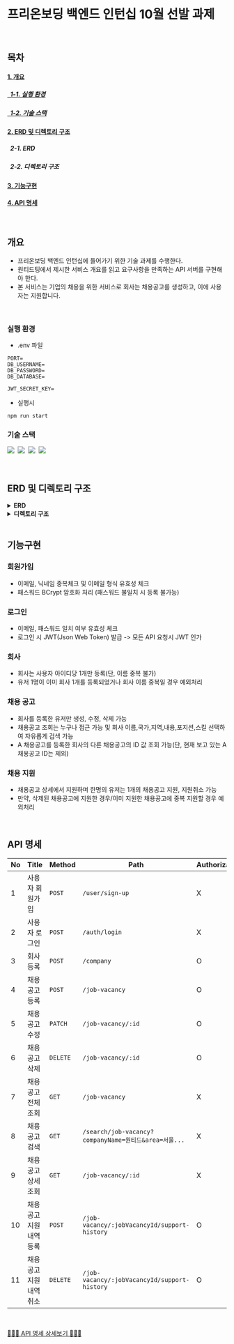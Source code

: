 # 프리온보딩 백엔드 인턴십 10월 선발 과제
</br>

## 목차
#### [1. 개요](#개요)
##### [&nbsp;&nbsp;1-1. 실행 환경](#실행-환경)
##### [&nbsp;&nbsp;1-2. 기술 스택](#기술-스택)
#### [2. ERD 및 디렉토리 구조](#ERD-및-디렉토리-구조)
##### &nbsp;&nbsp;2-1. ERD
##### &nbsp;&nbsp;2-2. 디렉토리 구조
#### [3. 기능구현](#기능구현)
#### [4. API 명세](#API-명세)

</br>

## 개요
* 프리온보딩 백엔드 인턴십에 들어가기 위한 기술 과제를 수행한다.
* 원티드팅에서 제시한 서비스 개요를 읽고 요구사항을 만족하는 API 서버를 구현해야 한다.
* 본 서비스는 기업의 채용을 위한 서비스로 회사는 채용공고를 생성하고, 이에 사용자는 지원합니다.

</br>

### 실행 환경
* .env 파일
```
PORT=
DB_USERNAME=
DB_PASSWORD=
DB_DATABASE=

JWT_SECRET_KEY=
```

* 실행시
```
npm run start
```

### 기술 스택
<img src="https://img.shields.io/badge/TypeScript-version 5-3178C6">&nbsp;
<img src="https://img.shields.io/badge/Nest.js-version 10-E0234E">&nbsp;
<img src="https://img.shields.io/badge/TypeORM-version 0.3-fcad03">&nbsp;
<img src="https://img.shields.io/badge/MySQL-version 8-00758F">&nbsp;

</br>

## ERD 및 디렉토리 구조
<details>
<summary><strong>ERD</strong></summary>
<div markdown="1">
 
<img src="https://github.com/kangssu/wanted-pre-onboarding-backend/assets/83870420/3d4ea0a8-a6d7-4d2c-8c92-963ed02eacbf">
</div>
</details>

<details>
<summary><strong>디렉토리 구조</strong></summary>
<div markdown="1">
 
```bash
src
 ┣ custom
 ┃ ┗ customException.ts
 ┣ decorator
 ┃ ┗ userDecorator.ts
 ┣ entity
 ┃ ┣ company.entity.ts
 ┃ ┣ jobVacancy.entity.ts
 ┃ ┣ supportHistory.entity.ts
 ┃ ┗ user.entity.ts
 ┣ enum
 ┃ ┗ errorCode.enum.ts
 ┣ feature
 ┃ ┣ auth
 ┃ ┃ ┣ guard
 ┃ ┃ ┃ ┗ jwt.guard.ts
 ┃ ┃ ┣ strategy
 ┃ ┃ ┃ ┗ jwt.strategy.ts
 ┃ ┃ ┣ auth.app.module.ts
 ┃ ┃ ┣ auth.controller.ts
 ┃ ┃ ┗ auth.service.ts
 ┃ ┣ company
 ┃ ┃ ┣ company.app.module.ts
 ┃ ┃ ┣ company.controller.ts
 ┃ ┃ ┣ company.dto.ts
 ┃ ┃ ┣ company.lib.ts
 ┃ ┃ ┗ company.service.ts
 ┃ ┣ job_vacancy
 ┃ ┃ ┣ support_history
 ┃ ┃ ┃ ┣ supportHistory.app.module.ts
 ┃ ┃ ┃ ┣ supportHistory.controller.ts
 ┃ ┃ ┃ ┣ supportHistory.dto.ts
 ┃ ┃ ┃ ┗ supportHistory.service.ts
 ┃ ┃ ┣ jobVacancy.app.module.ts
 ┃ ┃ ┣ jobVacancy.controller.ts
 ┃ ┃ ┣ jobVacancy.dto.ts
 ┃ ┃ ┣ jobVacancy.lib.ts
 ┃ ┃ ┗ jobVacancy.service.ts
 ┃ ┣ search
 ┃ ┃ ┣ search.app.module.ts
 ┃ ┃ ┣ search.controller.ts
 ┃ ┃ ┣ search.dto.ts
 ┃ ┃ ┗ search.service.ts
 ┃ ┗ user
 ┃ ┃ ┣ user.app.module.ts
 ┃ ┃ ┣ user.controller.ts
 ┃ ┃ ┣ user.dto.ts
 ┃ ┃ ┗ user.service.ts
 ┣ app.controller.spec.ts
 ┣ app.controller.ts
 ┣ app.module.ts
 ┣ app.service.ts
 ┗ main.ts
```
</div>
</details>

</br>

## 기능구현
### 회원가입
* 이메일, 닉네임 중복체크 및 이메일 형식 유효성 체크
* 패스워드 BCrypt 암호화 처리 (패스워드 불일치 시 등록 불가능)

### 로그인
* 이메일, 패스워드 일치 여부 유효성 체크
* 로그인 시 JWT(Json Web Token) 발급 -> 모든 API 요청시 JWT 인가

### 회사
* 회사는 사용자 아이디당 1개만 등록(단, 이름 중복 불가)
* 유저 1명이 이미 회사 1개를 등록되었거나 회사 이름 중복일 경우 예외처리

### 채용 공고
* 회사를 등록한 유저만 생성, 수정, 삭제 가능
* 채용공고 조회는 누구나 접근 가능 및 회사 이름,국가,지역,내용,포지션,스킬 선택하여 자유롭게 검색 가능
* A 채용공고를 등록한 회사의 다른 채용공고의 ID 값 조회 가능(단, 현재 보고 있는 A 채용공고 ID는 제외)

### 채용 지원
* 채용공고 상세에서 지원하며 한명의 유저는 1개의 채용공고 지원, 지원취소 가능
* 만약, 삭제된 채용공고에 지원한 경우/이미 지원한 채용공고에 중복 지원할 경우 예외처리

</br>

## API 명세
|No|Title|Method|Path|Authorization|
|------|------|------|------|------|
|1|사용자 회원가입|`POST`|`/user/sign-up`|X|
|2|사용자 로그인|`POST`|`/auth/login`|X|
|3|회사 등록|`POST`|`/company`|O|
|4|채용공고 등록|`POST`|`/job-vacancy`|O|
|5|채용공고 수정|`PATCH`|`/job-vacancy/:id`|O|
|6|채용공고 삭제|`DELETE`|`/job-vacancy/:id`|O|
|7|채용공고 전체 조회|`GET`|`/job-vacancy`|X|
|8|채용공고 검색|`GET`|`/search/job-vacancy?companyName=원티드&area=서울...`|X|
|9|채용공고 상세 조회|`GET`|`/job-vacancy/:id`|X|
|10|채용공고 지원내역 등록|`POST`|`/job-vacancy/:jobVacancyId/support-history`|O|
|11|채용공고 지원내역 취소|`DELETE`|`/job-vacancy/:jobVacancyId/support-history`|O|

</br>

[🌟🌟🌟 API 명세 상세보기 🌟🌟🌟](https://github.com/kangssu/wanted-pre-onboarding-backend/blob/main/docs/api.md)

</br>
